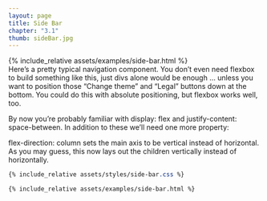 ```yaml
---
layout: page
title: Side Bar
chapter: "3.1"
thumb: sideBar.jpg
---
```

<div class="demo">
{% include_relative assets/examples/side-bar.html %}
</div>
Here’s a pretty typical navigation component. You don’t even need flexbox to build something like this, just divs alone would be enough … unless you want to position those “Change theme” and “Legal” buttons down at the bottom. You could do this with absolute positioning, but flexbox works well, too.

By now you’re probably familiar with display: flex and justify-content: space-between. In addition to these we’ll need one more property:

flex-direction: column sets the main axis to be vertical instead of horizontal. As you may guess, this now lays out the children vertically instead of horizontally.

```css
{% include_relative assets/styles/side-bar.css %}
```
```html
{% include_relative assets/examples/side-bar.html %}
```
<script>
bindButtonToggle('sideBar','sideBar__item','is-side-bar-item-selected');
</script>
